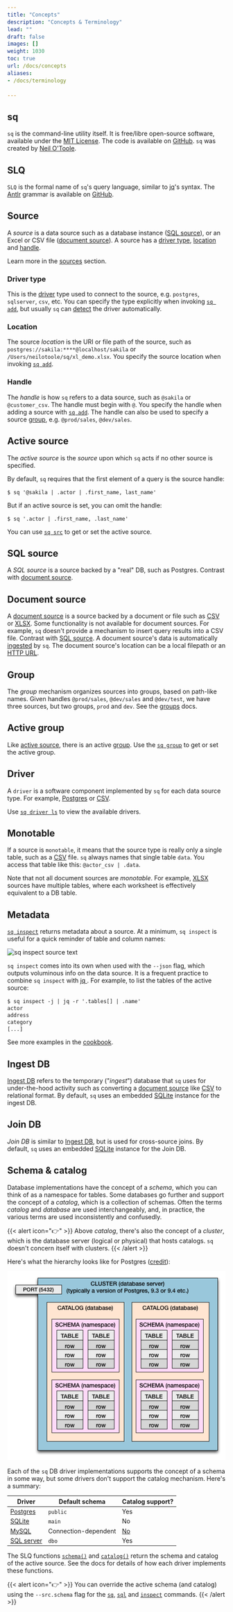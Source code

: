 ```yaml
---
title: "Concepts"
description: "Concepts & Terminology"
lead: ""
draft: false
images: []
weight: 1030
toc: true
url: /docs/concepts
aliases:
- /docs/terminology

---
```

## sq

`sq` is the command-line utility itself. It is free/libre open-source software, available
under the [MIT License](https://github.com/neilotoole/sq/blob/master/LICENSE). The code is
available on [GitHub](https://github.com/neilotoole/sq). `sq` was created
by [Neil O'Toole](https://github.com/neilotoole).

## SLQ

`SLQ` is the formal name of `sq`'s query language, similar to [jq](https://jqlang.github.io/jq/)'s syntax.
The [Antlr](https://www.antlr.org) grammar
is available on [GitHub](https://github.com/neilotoole/sq/tree/master/grammar).

## Source

A _source_ is a data source such as a database instance ([SQL source](#sql-source)),
or an Excel or CSV file ([document source](#document-source)).
A source has a [driver type](#driver-type), [location](#location) and [handle](#handle).

Learn more in the [sources](/docs/source) section.

### Driver type

This is the [driver](#driver) type used to connect to the source,
e.g. `postgres`, `sqlserver`, `csv`, etc. You can specify the type explicitly
when invoking [`sq add`](/docs/cmd/add), but usually `sq` can [detect](/docs/detect/#driver-type)
the driver automatically.

### Location

The source _location_ is the URI or file path of the source, such
as `postgres://sakila:****@localhost/sakila`
or `/Users/neilotoole/sq/xl_demo.xlsx`. You specify the source location when
invoking [`sq add`](/docs/cmd/add).

### Handle

The _handle_ is how `sq` refers to a data source, such as `@sakila` or `@customer_csv`.
The handle must begin with `@`. You specify the handle when adding a source with [`sq add`](/docs/cmd/add).
The handle can also be used to specify a source [group](/docs/source#groups), e.g. `@prod/sales`, `@dev/sales`.

## Active source

The _active source_ is the _source_ upon which `sq` acts if no other source is specified.

By default, `sq` requires that the first element of a query is the source handle:

```shell
$ sq '@sakila | .actor | .first_name, last_name'

```

But if an active source is set, you can omit the handle:

```shell
$ sq '.actor | .first_name, .last_name'
```

You can use [`sq src`](/docs/cmd/src) to get or set the active source.

## SQL source

A _SQL source_ is a source backed by a "real" DB, such as Postgres. Contrast
with [document source](#document-source).

## Document source

A [document source](/docs/source#document-source) is a source backed by a document or file such as [CSV](/docs/drivers/csv) or
[XLSX](/docs/drivers/xlsx). Some functionality
is not available for document sources. For example, `sq` doesn't provide a mechanism to insert query
results into a CSV file. Contrast with [SQL source](#sql-source). A document source's data
is automatically [ingested](/docs/source#ingest) by `sq`. The document source's location
can be a local filepath or an [HTTP URL](/docs/source#download).

## Group

The _group_ mechanism organizes sources into groups, based on path-like names.
Given handles `@prod/sales`, `@dev/sales` and `@dev/test`, we have three
sources, but two groups, `prod` and `dev`. See the [groups](/docs/source#groups) docs.

## Active group

Like [active source](#active-source), there is an active [group](/docs/source#groups). Use
the [`sq group`](/docs/cmd/group) to get or set the active group.

## Driver

A `driver` is a software component implemented by `sq` for each data source type. For
example, [Postgres](/docs/drivers/postgres) or [CSV](/docs/drivers/csv).

Use [`sq driver ls`](/docs/cmd/driver-ls) to view the available drivers.

## Monotable

If a source is `monotable`, it means that the source type is really only a single table, such
as a [CSV](/docs/drivers/csv) file. `sq` always names that single table `data`. You access that
table
like this: `@actor_csv | .data`.

Note that not all document sources are _monotable_. For example, [XLSX](/docs/drivers/xlsx) sources
have multiple tables, where each worksheet is effectively equivalent to a DB table.

## Metadata

[`sq inspect`](/docs/cmd/inspect) returns metadata about a source. At a minimum, `sq inspect`
is useful for a quick reminder of table and column names:

![sq inspect source text](/images/sq_inspect_source_text.png)

`sq inspect` comes into its own when used with the `--json` flag, which outputs voluminous info
on the data source. It is a frequent practice to combine `sq inspect`
with [jq ](https://jqlang.github.io/jq/).
For example, to list the tables of the active source:

```shell
$ sq inspect -j | jq -r '.tables[] | .name'
actor
address
category
[...]
```

See more examples in the [cookbook](/docs/cookbook).

<a id="scratch-db"></a>
## Ingest DB

[Ingest DB](/docs/source#ingest) refers to the temporary ("_ingest_") database that `sq` uses for under-the-hood
activity such as converting a [document source](#document-source) like [CSV](/docs/drivers/csv) to relational
format. By default, `sq` uses an embedded [SQLite](/docs/drivers/sqlite) instance for the ingest DB.

## Join DB

_Join DB_ is similar to [Ingest DB](#ingest-db), but is used for cross-source joins. By default, `sq`
uses an embedded [SQLite](/docs/drivers/sqlite) instance for the Join DB.

## Schema & catalog

Database implementations have the concept of a _schema_, which
you can think of as a namespace for tables. Some databases go further and
support the concept of a _catalog_, which is a collection of schemas.
Often the terms _catalog_ and _database_ are used interchangeably, and, in practice,
the various terms are used inconsistently and confusedly.

{{< alert icon="👉" >}}
Above _catalog_, there's also the concept of a _cluster_,
which is the database server (logical or physical) that hosts catalogs. `sq` doesn't concern itself
with clusters.
{{< /alert >}}

Here's what the hierarchy looks like for Postgres ([credit](https://stackoverflow.com/a/17943883)):

![Hierarchy](db-hierarchy.png)

Each of the `sq` DB driver implementations supports the concept of a schema in some way,
but some drivers don't support the catalog mechanism. Here's a summary:

<a name="catalog-schema-support"></a>

| Driver                                | Default schema       | Catalog support?                                                                                              |
|---------------------------------------|----------------------|---------------------------------------------------------------------------------------------------------------|
| [Postgres](/docs/drivers/postgres)    | `public`             | Yes                                                                                                           |
| [SQLite](/docs/drivers/sqlite)        | `main`               | No                                                                                                            |
| [MySQL](/docs/drivers/mysql)          | Connection-dependent | [No](https://dev.mysql.com/doc/connector-odbc/en/connector-odbc-usagenotes-functionality-catalog-schema.html) |
| [SQL server](/docs/drivers/sqlserver) | `dbo`                | Yes                                                                                                           |

The SLQ functions [`schema()`](/docs/query#schema) and [`catalog()`](/docs/query#catalog) return
the schema and catalog of the active source. See the docs for details of how each driver implements
these functions.

{{< alert icon="👉" >}}
You can override the active schema (and catalog) using the `--src.schema` flag
for the [`sq`](/docs/cmd/sq#override-active-schema), [`sql`](/docs/cmd/sql/#active-source--schema)
and [`inspect`](/docs/inspect#override-active-schema) commands.
{{< /alert >}}


